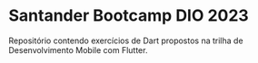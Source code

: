 # Santander Bootcamp DIO 2023

Repositório contendo exercícios de Dart propostos na trilha de Desenvolvimento Mobile com Flutter.
